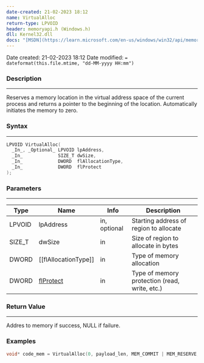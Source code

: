 ```yaml
---
date-created: 21-02-2023 18:12
name: VirtualAlloc
return-type: LPVOID
header: memoryapi.h (Windows.h)
dll: Kernel32.dll
docs: "[MSDN](https://learn.microsoft.com/en-us/windows/win32/api/memoryapi/nf-memoryapi-virtualalloc)"
---
```


Date created: 21-02-2023 18:12
Date modified: `= dateformat(this.file.mtime, "dd-MM-yyyy HH:mm")`

### Description
----
Reserves a memory location in the virtual address space of the current process and returns a pointer to the beginning of the location. Automatically initiates the memory to zero.


### Syntax
----
```c++
LPVOID VirtualAlloc(
  _In_, _Optional_ LPVOID lpAddress,
  _In_             SIZE_T dwSize,
  _In_             DWORD  flAllocationType,
  _In_             DWORD  flProtect
);
```

### Parameters
----
| Type   | Name             | Info         | Description                                   |
| ------ | ---------------- | ------------ | --------------------------------------------- |
| LPVOID | lpAddress        | in, optional | Starting address of region to allocate        |
| SIZE_T | dwSize           | in           | Size of region to allocate in bytes           |
| DWORD  | [[flAllocationType]] | in           | Type of memory allocation                     |
| DWORD  | [flProtect](Memory%20Protection%20Constants.md)        | in           | Type of memory protection (read, write, etc.) |

###  Return Value
----
Addres to memory if success, NULL if failure.

### Examples
```cpp
void* code_mem = VirtualAlloc(0, payload_len, MEM_COMMIT | MEM_RESERVE, PAGE_READ_WRITE);
```

